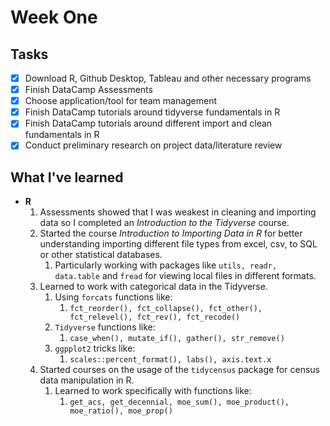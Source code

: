 # Week One

## Tasks
- [x] Download R, Github Desktop, Tableau and other necessary programs
- [x] Finish DataCamp Assessments
- [x] Choose application/tool for team management
- [x] Finish DataCamp tutorials around tidyverse fundamentals in R
- [x] Finish DataCamp tutorials around different import and clean fundamentals in R  
- [x] Conduct preliminary research on project data/literature review

## What I've learned

- **R**
    1. Assessments showed that I was weakest in cleaning and importing data so I completed an _Introduction to the Tidyverse_ course.
    2. Started the course _Introduction to Importing Data in R_ for better understanding importing different file types from excel, csv, to SQL or other statistical databases.
        1. Particularly working with packages like ```utils, readr, data.table``` and ```fread``` for viewing local files in different formats. 
    3. Learned to work with categorical data in the Tidyverse.
        1. Using ```forcats``` functions like:
            1. ```fct_reorder(), fct_collapse(), fct_other(), fct_relevel(), fct_rev(), fct_recode()```
        2. ```Tidyverse``` functions like:
            1. ```case_when(), mutate_if(), gather(), str_remove()```
        3. ```ggpplot2``` tricks like:
            1. ```scales::percent_format(), labs(), axis.text.x```
    4. Started courses on the usage of the ```tidycensus``` package for census data manipulation in R.
        1. Learned to work specifically with functions like:
            1.  ```get_acs, get_decennial, moe_sum(), moe_product(), moe_ratio(), moe_prop()```
